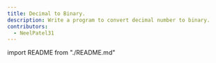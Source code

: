 ```yaml
---
title: Decimal to Binary.
description: Write a program to convert decimal number to binary.
contributors:
  - NeelPatel31
---
```


import README from "./README.md"

<README />